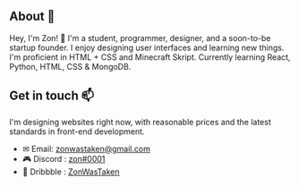 ## About 🙂
Hey, I'm Zon! 👋 I'm a student, programmer, designer, and a soon-to-be startup founder. I enjoy designing user interfaces and learning new things. I'm proficient in HTML + CSS and Minecraft Skript. Currently learning React, Python, HTML, CSS & MongoDB.

## Get in touch 📫
I'm designing websites right now, with reasonable prices and the latest standards in front-end development.
- ✉ Email: [zonwastaken@gmail.com](mailto:zonwastaken@gmail.com)
- 🎮 Discord : [zon#0001](https://dsc.bio/zon)
- 🏀 Dribbble : [ZonWasTaken](https://dribbble.com/ZonWasTaken)
